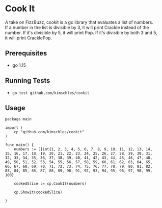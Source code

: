 # Cook It 

A take on FizzBuzz, cookit is a go library that evaluates a list of numbers.   
If a number in the list is divisible by 3, it will print Crackle instead of the number. If it's divisible by 5, it will print Pop. If it's divisible by both 3 and 5, it will print CracklePop.

## Prerequisites

- go 1.15 

## Running Tests 

- `go test github.com/kimschles/cookit`

## Usage 

```
package main

import (
	cp "github.com/kimschles/cookit"
)

func main() {
	numbers := []int{1, 2, 3, 4, 5, 6, 7, 8, 9, 10, 11, 12, 13, 14, 15, 16, 17, 18, 19, 20, 21, 22, 23, 24, 25, 26, 27, 28, 29, 30, 31, 32, 33, 34, 35, 36, 37, 38, 39, 40, 41, 42, 43, 44, 45, 46, 47, 48, 49, 50, 51, 52, 53, 54, 55, 56, 57, 58, 59, 60, 61, 62, 63, 64, 65, 66, 67, 68, 69, 70, 71, 72, 73, 74, 75, 76, 77, 78, 79, 80, 81, 82, 83, 84, 85, 86, 87, 88, 89, 90, 91, 92, 93, 94, 95, 96, 97, 98, 99, 100}

	cookedSlice := cp.CookIt(numbers)

	cp.ShowIt(cookedSlice)

}
```